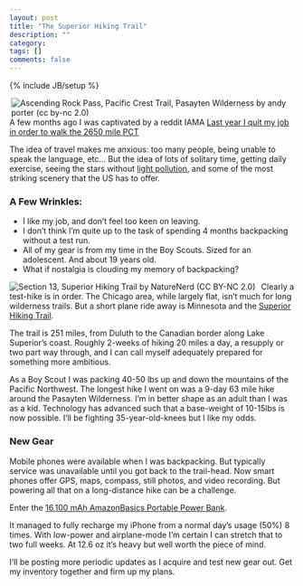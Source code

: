 ```yaml
---
layout: post
title: "The Superior Hiking Trail"
description: ""
category: 
tags: []
comments: false
---
```

{% include JB/setup %}

[<img align="right" alt="Ascending Rock Pass, Pacific Crest Trail, Pasayten Wilderness by andy porter (cc by-nc 2.0)" src="https://farm9.staticflickr.com/8284/7718097420_a996fec69d_n.jpg">](https://www.flickr.com/photos/northwesternimages/7718097420)

A few months ago I was captivated by a reddit IAMA [Last year I quit my job in order to walk the 2650 mile PCT](https://www.reddit.com/r/videos/comments/48rv22/last_year_i_quit_my_job_in_order_to_walk_the_2650/)

The idea of travel makes me anxious: too many people, being unable to speak the language, etc... But the idea of lots of solitary time, getting daily exercise, seeing the stars without [light pollution](http://darksitefinder.com/maps/world.html), and some of the most striking scenery that the US has to offer.

### A Few Wrinkles:

* I like my job, and don’t feel too keen on leaving.
* I don’t think I’m quite up to the task of spending 4 months backpacking without a test run.
* All of my gear is from my time in the Boy Scouts. Sized for an adolescent. And about 19 years old.
* What if nostalgia is clouding my memory of backpacking?

[<img align="left" style="margin-right: 10px" alt="Section 13, Superior Hiking Trail by NatureNerd (CC BY-NC 2.0)" src="https://farm3.staticflickr.com/2948/15497882482_48570acf27_n.jpg">](https://flic.kr/p/pBuGwo)

Clearly a test-hike is in order. The Chicago area, while largely flat, isn’t much for long wilderness trails. But a short plane ride away is Minnesota and the [Superior Hiking Trail](http://www.shta.org/).

The trail is 251 miles, from Duluth to the Canadian border along Lake Superior’s coast. Roughly 2-weeks of hiking 20 miles a day, a resupply or two part way through, and I can call myself adequately prepared for something more ambitious.

As a Boy Scout I was packing 40-50 lbs up and down the mountains of the Pacific Northwest. The longest hike I went on was a 9-day 63 mile hike around the Pasayten Wilderness. I’m in better shape as an adult than I was as a kid. Technology has advanced such that a base-weight of 10-15lbs is now possible. I’ll be fighting 35-year-old-knees but I like my odds.

### New Gear

Mobile phones were available when I was backpacking. But typically service was unavailable until you got back to the trail-head. Now smart phones offer GPS, maps, compass, still photos, and video recording. But powering all that on a long-distance hike can be a challenge.

Enter the [16,100 mAh AmazonBasics Portable Power Bank](http://www.amazon.com/AmazonBasics-Portable-Power-Bank-100/dp/B00ZQ4JQAA?ie=UTF8&psc=1&redirect=true&ref_=oh_aui_detailpage_o03_s00).

It managed to fully recharge my iPhone from a normal day’s usage (50%) 8 times. With low-power and airplane-mode I’m certain I can stretch that to two full weeks. At 12.6 oz it’s heavy but well worth the piece of mind.

I’ll be posting more periodic updates as I acquire and test new gear out. Get my inventory together and firm up my plans.
